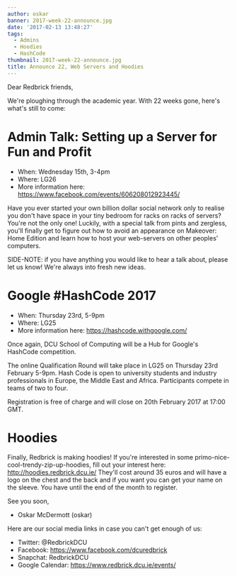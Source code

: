 ```yaml
---
author: oskar
banner: 2017-week-22-announce.jpg
date: '2017-02-13 13:48:27'
tags:
  - Admins
  - Hoodies
  - HashCode
thumbnail: 2017-week-22-announce.jpg
title: Announce 22, Web Servers and Hoodies
---
```


Dear Redbrick friends,

We're ploughing through the academic year. With 22 weeks gone, here's what's
still to come:

 <!-- more -->

# Admin Talk: Setting up a Server for Fun and Profit

- When: Wednesday 15th, 3-4pm
- Where: LG26
- More information here: https://www.facebook.com/events/606208012923445/

Have you ever started your own billion dollar social network only to realise you
don't have space in your tiny bedroom for racks on racks of servers? You're not
the only one! Luckily, with a special talk from pints and zergless, you'll
finally get to figure out how to avoid an appearance on Makeover: Home Edition
and learn how to host your web-servers on other peoples' computers.

SIDE-NOTE: if you have anything you would like to hear a talk about, please let
us know! We're always into fresh new ideas.

# Google #HashCode 2017

- When: Thursday 23rd, 5-9pm
- Where: LG25
- More information here: https://hashcode.withgoogle.com/

Once again, DCU School of Computing will be a Hub for Google's HashCode
competition.

The online Qualification Round will take place in LG25 on Thursday 23rd February
5-9pm. Hash Code is open to university students and industry professionals in
Europe, the Middle East and Africa. Participants compete in teams of two to
four.

Registration is free of charge and will close on 20th February 2017 at 17:00
GMT.

# Hoodies

Finally, Redbrick is making hoodies! If you're interested in some
primo-nice-cool-trendy-zip-up-hoodies, fill out your interest here:
http://hoodies.redbrick.dcu.ie/ They'll cost around 35 euros and will have a
logo on the chest and the back and if you want you can get your name on the
sleeve. You have until the end of the month to register.

See you soon,

- Oskar McDermott (oskar)

Here are our social media links in case you can't get enough of us:

- Twitter: @RedbrickDCU
- Facebook: https://www.facebook.com/dcuredbrick
- Snapchat: RedbrickDCU
- Google Calendar: https://www.redbrick.dcu.ie/events/
